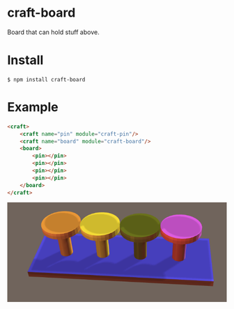 craft-board
===========

Board that can hold stuff above.

# Install

    $ npm install craft-board

# Example

```html
<craft>
    <craft name="pin" module="craft-pin"/>
    <craft name="board" module="craft-board"/>      
    <board>
        <pin></pin>
        <pin></pin>
        <pin></pin>
        <pin></pin>    
    </board>
</craft>
``` 

![example](example.png)
